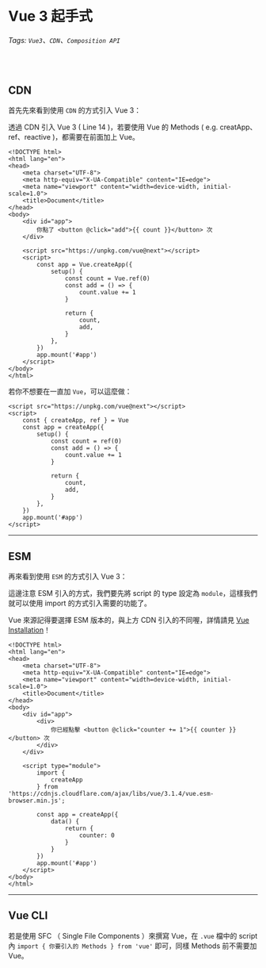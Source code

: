 # Vue 3 起手式

######  Tags: `Vue3`、`CDN`、`Composition API`

&nbsp;

## CDN
首先先來看到使用 `CDN` 的方式引入 Vue 3： 


透過 CDN 引入 Vue 3 ( Line 14 )，若要使用 Vue 的 Methods ( e.g. creatApp、ref、reactive )，都需要在前面加上 Vue。

```javascript=
<!DOCTYPE html>
<html lang="en">
<head>
    <meta charset="UTF-8">
    <meta http-equiv="X-UA-Compatible" content="IE=edge">
    <meta name="viewport" content="width=device-width, initial-scale=1.0">
    <title>Document</title>
</head>
<body>
    <div id="app">
        你點了 <button @click="add">{{ count }}</button> 次
    </div>
    
    <script src="https://unpkg.com/vue@next"></script>
    <script>
        const app = Vue.createApp({
            setup() {
                const count = Vue.ref(0)
                const add = () => {
                    count.value += 1
                }

                return {
                    count,
                    add,
                }
            },
        })
        app.mount('#app')
    </script>
</body>
</html>
```

若你不想要在一直加 `Vue`，可以這麼做：
```javascript=
<script src="https://unpkg.com/vue@next"></script>
<script>
    const { createApp, ref } = Vue
    const app = createApp({
        setup() {
            const count = ref(0)
            const add = () => {
                count.value += 1
            }

            return {
                count,
                add,
            }
        },
    })
    app.mount('#app')
</script>
```

---

## ESM

再來看到使用 `ESM` 的方式引入 Vue 3： 

這邊注意 ESM 引入的方式，我們要先將 script 的 type 設定為 `module`，這樣我們就可以使用 import 的方式引入需要的功能了。

Vue 來源記得要選擇 ESM 版本的，與上方 CDN 引入的不同喔，詳情請見 [Vue Installation](https://v3.vuejs.org/guide/installation.html#from-cdn-or-without-a-bundler)！

```javascript=
<!DOCTYPE html>
<html lang="en">
<head>
    <meta charset="UTF-8">
    <meta http-equiv="X-UA-Compatible" content="IE=edge">
    <meta name="viewport" content="width=device-width, initial-scale=1.0">
    <title>Document</title>
</head>
<body>
    <div id="app">
        <div>
            你已經點擊 <button @click="counter += 1">{{ counter }}</button> 次
        </div>
    </div>

    <script type="module">
        import { 
            createApp
        } from 'https://cdnjs.cloudflare.com/ajax/libs/vue/3.1.4/vue.esm-browser.min.js';

        const app = createApp({
            data() {
                return {
                    counter: 0    
                }
            }
        })
        app.mount('#app')
    </script>
</body>
</html>
```

---

## Vue CLI

若是使用 SFC （ Single File Components ）來撰寫 Vue，在 `.vue` 檔中的 script 內 `import { 你要引入的 Methods } from 'vue'` 即可，同樣 Methods 前不需要加 Vue。